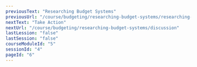 ```yaml
---
previousText: "Researching Budget Systems"
previousUrl: "/course/budgeting/researching-budget-systems/researching-budget-systems"
nextText: "Take Action"
nextUrl: "/course/budgeting/researching-budget-systems/discussion"
lastLession: "false"
lastSession: "false"
courseModuleId: "5"
sessionId: "4"
pageId: "6"
---
```



